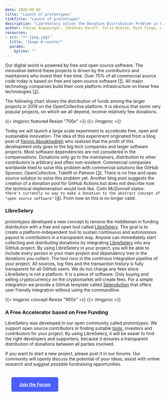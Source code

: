 ```yaml
---
date: 2020-09-02
title: "Launch of protontypes"
linkTitle: "Launch of protontypes"
description: "LibreSelery solves the Donation Distribution Problem in Free Software"
author: Tobias Augspurger, Johannes Karoff, Felix Dietze, Nick Fiege, Arne Dörng and Dennis Zeipert ([@protontypes](https://twitter.com/protontypes))
resources:
- src: "**.{png,jpg}"
  title: "Image #:counter"  
  params:
    byline: ""
---
```


Our digital world is powered by free and open source software. The innovation behind these projects is driven by the contributors and maintainers who invest their free time. Over 70% of all commercial source code today is based on free and open source software [[1]](https://www.synopsys.com/blogs/software-security/5-open-source-trends-2020-ossra/). All major technology companies build their core platform infrastructure on these free technologies [[2]](https://www.techrepublic.com/article/whats-really-behind-microsofts-love-of-open-source/). 

The following chart shows the distribution of funds among the larger projects in 2019 on the OpenCollective platform. It is obvious that some very popular projects, on which we all depend, receive relatively few donations. 

{{< imgproc featured Resize "700x" >}}
{{< /imgproc >}}

Today we will launch a large scale experiment to accelerate free, open and sustainable innovation. The idea of this experiment originated from a blog post of [Feross Aboukhadijeh](https://feross.org/funding-experiment-recap/) who realized that the profit of this development only goes to the big tech companies and larger software projects. Most software dependencies are not considered in the compensations. Donations only go to the maintainers, distribution to other contributors is arbitrary and often non-existent. Commercial companies worldwide tried to solve this problem with commercial solutions like GitHub Sponsor, OpenCollective, Tidelift or Patreon [[3]](https://www.oss.fund/all/). There is no free and open source solution to solve this problem yet. Another blog post suggests the creation of a donation pool for GitHub Actions but does not describe how the technical implemenation would look like. Colin McDonnell states: `there's currently no way to make a donation to the abstract concept of "open source software"` [[4]](https://vriad.com/essays/a-new-funding-model-for-open-source-software). From now on this is no longer valid:

<h3>LibreSelery</h3>

 _protontypes_ developed a new concept to remove the middleman in funding distribution with a free and open tool called [LibreSelery](https://github.com/protontypes/libreselery). The goal is to create a platform-independent tool to sustain continuous and autonomous payout to contributors in a transparent way. Anyone can immediately start collecting and distributing donations by integrating [LibreSelery](https://github.com/protontypes/libreselery) into any GitHub project. By using LibreSelery in your project, you will be able to include every person in your main project and dependency tree in the donations you collect. The tool runs in the continous integration pipeline of your project. All sources, log files and the transaction history is fully transparent for all GitHub users. We do not charge any fees since LibreSelery is not a platform. It is a piece of software. Only buying and selling cryptocurrency on the cryptomarket will create fees. For a simple integration we provide a GitHub template called [SeleryAction](https://github.com/protontypes/seleryaction) that offers user friendly integration without using the commandline. 

{{< imgproc concept Resize "900x" >}}
{{< /imgproc >}}

<h3>A Free Accelerator based on Free Funding</h3>

LibreSelery was developed in our open community called _protontypes_.
We support open source contributors in finding suitable [tools](https://github.com/protontypes/awesome-robotic-tooling), investors and contributors for your project. By using LibreSelery, it will be easier to find the right developers and supporters, because it ensures a transparent distribution of donations between all parties involved. 

If you want to start a new project, please post it in our forums. Our community will openly discuss the potential of your ideas, assist with online research and suggest possible fundraising opportunities.

<a href="https://discourse.protontypes.eu" style="display:inline-block; background: #495FFE; color: white; font-weight: bold; padding: 15px 25px; margin: 20px; border-radius: 5px;">Join the Forum</a>




